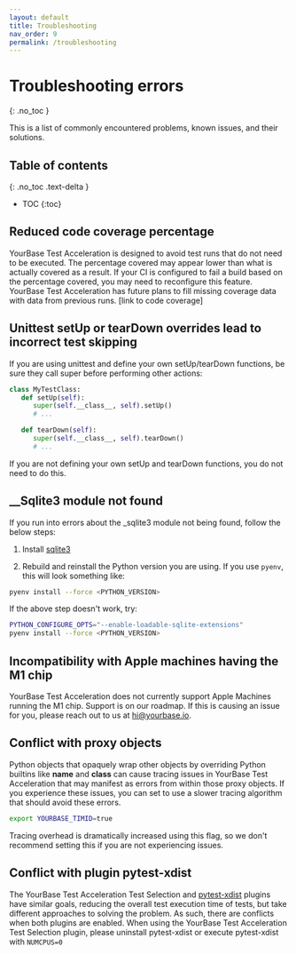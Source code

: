 ```yaml
---
layout: default
title: Troubleshooting
nav_order: 9
permalink: /troubleshooting
---
```


# Troubleshooting errors
{: .no_toc }

This is a list of commonly encountered problems, known issues, and their solutions.

## Table of contents
{: .no_toc .text-delta }

- TOC
{:toc}

## Reduced code coverage percentage
YourBase Test Acceleration is designed to avoid test runs that do not need to be executed. The percentage covered may appear lower than what is actually covered as a result. If your CI is configured to fail a build based on the percentage covered, you may need to reconfigure this feature. YourBase Test Acceleration has future plans to fill missing coverage data with data from previous runs. [link to code coverage]

## Unittest setUp or tearDown overrides lead to incorrect test skipping

If you are using unittest and define your own setUp/tearDown functions, be sure they call super before performing other actions:

```python
class MyTestClass:
   def setUp(self):
      super(self.__class__, self).setUp()
      # ...

   def tearDown(self):
      super(self.__class__, self).tearDown()
      # ...
```

If you are not defining your own setUp and tearDown functions, you do not need to do this.

## __Sqlite3 module not found
If you run into errors about the _sqlite3 module not being found, follow the below steps:

1. Install <a href="https://www.sqlite.org/quickstart.html">sqlite3</a>

2. Rebuild and reinstall the Python version you are using. If you use `pyenv`, this will look something like:

```bash
pyenv install --force <PYTHON_VERSION>
```

If the above step doesn't work, try:
```bash
PYTHON_CONFIGURE_OPTS="--enable-loadable-sqlite-extensions"
pyenv install --force <PYTHON_VERSION>
```

## Incompatibility with Apple machines having the M1 chip

YourBase Test Acceleration does not currently support Apple Machines running the M1 chip. Support is on our roadmap. If this is causing an issue for you, please reach out to us at [hi@yourbase.io](mailto:hi@yourbase.io).

## Conflict with proxy objects

Python objects that opaquely wrap other objects by overriding Python builtins like __name__ and __class__ can cause tracing issues in YourBase Test Acceleration that may manifest as errors from within those proxy objects. If you experience these issues, you can set to use a slower tracing algorithm that should avoid these errors. 

```bash
export YOURBASE_TIMID=true
```

Tracing overhead is dramatically increased using this flag, so we don't recommend setting this if you are not experiencing issues.

## Conflict with plugin pytest-xdist

The YourBase Test Acceleration Test Selection and [pytest-xdist](https://pypi.org/project/pytest-xdist/) plugins have similar goals, reducing the overall test execution time of tests, but take different approaches to solving the problem. As such, there are conflicts when both plugins are enabled. When using the YourBase Test Acceleration Test Selection plugin, please uninstall pytest-xdist or execute pytest-xdist with `NUMCPUS=0`
